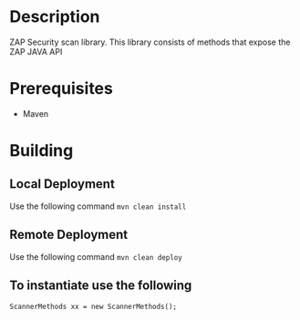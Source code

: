 # Description
 ZAP Security scan library. This library consists of methods that expose the ZAP JAVA API

# Prerequisites
- Maven

# Building
## Local Deployment
Use the following command ```mvn clean install```

## Remote Deployment
Use the following command ```mvn clean deploy```

## To instantiate use the following 
```ScannerMethods xx = new ScannerMethods();```
